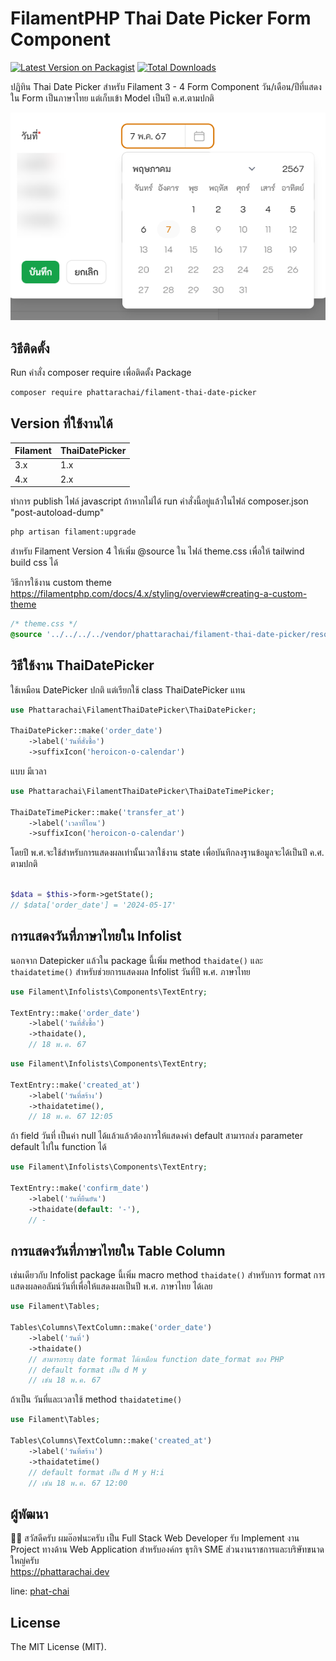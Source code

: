 # FilamentPHP Thai Date Picker Form Component

[![Latest Version on Packagist](https://img.shields.io/packagist/v/phattarachai/filament-thai-date-picker.svg?style=flat-square)](https://packagist.org/packages/phattarachai/filament-thai-date-picker)
[![Total Downloads](https://img.shields.io/packagist/dt/phattarachai/filament-thai-date-picker.svg?style=flat-square)](https://packagist.org/packages/phattarachai/filament-thai-date-picker)

ปฏิทิน Thai Date Picker สำหรับ Filament 3 - 4 Form Component
วัน/เดือน/ปีที่แสดงใน Form เป็นภาษาไทย แต่เก็บเข้า Model เป็นปี ค.ศ.ตามปกติ

![Thai Date Picker](thai-date-picker.png)

## วิธีติดตั้ง

Run คำสั่ง composer require เพื่อติดตั้ง Package

```bash
composer require phattarachai/filament-thai-date-picker 
```


## Version ที่ใช้งานได้

| Filament   | ThaiDatePicker |
|:-----------|:---------------|
| 3.x        | 1.x            |
| 4.x        | 2.x            |


ทำการ publish ไฟล์ javascript ถ้าหากไม่ได้ run คำสั่งนี้อยู่แล้วในไฟล์ composer.json "post-autoload-dump"

```bash
php artisan filament:upgrade 
```

สำหรับ Filament Version 4 ให้เพิ่ม @source ใน ไฟล์ theme.css เพื่อให้ tailwind build css ได้

วิธีการใช้งาน custom theme https://filamentphp.com/docs/4.x/styling/overview#creating-a-custom-theme

```css
/* theme.css */
@source '../../../../vendor/phattarachai/filament-thai-date-picker/resources/views'; 
```

## วิธีใช้งาน ThaiDatePicker

ใช้เหมือน DatePicker ปกติ แต่เรียกใช้ class ThaiDatePicker แทน

```php
use Phattarachai\FilamentThaiDatePicker\ThaiDatePicker;

ThaiDatePicker::make('order_date')
    ->label('วันที่สั่งซื้อ')
    ->suffixIcon('heroicon-o-calendar')

```

แบบ มีเวลา

```php
use Phattarachai\FilamentThaiDatePicker\ThaiDateTimePicker;

ThaiDateTimePicker::make('transfer_at')
    ->label('เวลาที่โอน')
    ->suffixIcon('heroicon-o-calendar')

```

โดยปี พ.ศ.จะใช้สำหรับการแสดงผลเท่านั้นเวลาใช้งาน state เพื่อบันทึกลงฐานข้อมูลจะได้เป็นปี ค.ศ. ตามปกติ

```php

$data = $this->form->getState();
// $data['order_date'] = '2024-05-17'

```

## การแสดงวันที่ภาษาไทยใน Infolist

นอกจาก Datepicker แล้วใน package นี้เพิ่ม method `thaidate()` และ `thaidatetime()`
สำหรับช่วยการแสดงผล Infolist วันที่ปี พ.ศ. ภาษาไทย

```php
use Filament\Infolists\Components\TextEntry;

TextEntry::make('order_date')
    ->label('วันที่สั่งซื้อ')
    ->thaidate(),
    // 18 พ.ค. 67
```

```php
use Filament\Infolists\Components\TextEntry;

TextEntry::make('created_at')
    ->label('วันที่สร้าง')
    ->thaidatetime(),
    // 18 พ.ค. 67 12:05
```

ถ้า field วันที่ เป็นค่า null ได้แล้วแล้วต้องการให้แสดงค่า default สามารถส่ง parameter default ไปใน function ได้

```php
use Filament\Infolists\Components\TextEntry;

TextEntry::make('confirm_date')
    ->label('วันที่ยืนยัน')
    ->thaidate(default: '-'),
    // -
```

## การแสดงวันที่ภาษาไทยใน Table Column

เช่นเดียวกับ Infolist package นี้เพิ่ม macro method `thaidate()` สำหรับการ format
การแสดงผลคอลัมน์วันที่เพื่อให้แสดงผลเป็นปี
พ.ศ. ภาษาไทย ได้เลย

```php
use Filament\Tables;

Tables\Columns\TextColumn::make('order_date')
    ->label('วันที่')
    ->thaidate()
    // สามารถระบุ date format ได้เหมือน function date_format ของ PHP
    // default format เป็น d M y 
    // เช่น 18 พ.ค. 67

```

ถ้าเป็น วันที่และเวลาใช้ method `thaidatetime()`

```php
use Filament\Tables;

Tables\Columns\TextColumn::make('created_at')
    ->label('วันที่สร้าง')
    ->thaidatetime()
    // default format เป็น d M y H:i 
    // เช่น 18 พ.ค. 67 12:00

```

## ผู้พัฒนา

🙋‍♂️ สวัสดีครับ ผมอ๊อฟนะครับ เป็น Full Stack Web Developer
รับ Implement งาน Project ทางด้าน Web Application สำหรับองค์กร ธุรกิจ SME ส่วนงานราชการและบริษัทขนาดใหญ่ครับ  
https://phattarachai.dev

line:
[phat-chai](https://line.me/ti/p/~phat-chai)

## License

The MIT License (MIT).
